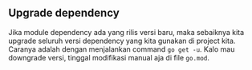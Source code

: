 ## Upgrade dependency

Jika module dependency ada yang rilis versi baru, maka sebaiknya kita upgrade seluruh versi dependency yang kita gunakan di project kita. Caranya adalah dengan menjalankan command `go get -u`. Kalo mau downgrade versi, tinggal modifikasi manual aja di file `go.mod`.